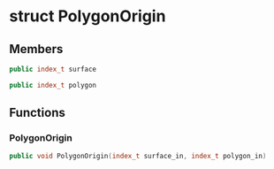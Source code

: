 # struct PolygonOrigin


## Members

```cpp
public index_t surface
```

```cpp
public index_t polygon
```



## Functions

### PolygonOrigin

```cpp
public void PolygonOrigin(index_t surface_in, index_t polygon_in)
```




